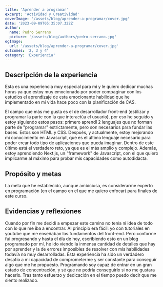 ```yaml
---
title: 'Aprender a programar'
excerpt: 'Actividad y Creatividad'
coverImage: '/assets/blog/aprender-a-programar/cover.jpg'
date: '2023-09-09T05:35:07.322Z'
author:
  name: Pedro Serrano
  picture: '/assets/blog/authors/pedro-serrano.jpg'
ogImage:
  url: '/assets/blog/aprender-a-programar/cover.jpg'
outcomes: '2, 3 y 4'
category: 'Experiencia'
---
```


## **Descripción de la experiencia**
Esta es una experiencia muy especial para mí y le quiero dedicar muchas horas ya que estoy muy emocionado por poder compaginar con los estudios el aprendizaje de esta emocionante habilidad que he implementado en mi vida hace poco con la planificación de CAS.

El campo que más me gusta es el de desarrollador front-end (estilizar y programar la parte con la que interactúa el usuario), por eso he seguido y estoy siguiendo estos pasos: primero aprendí 2 lenguajes que no forman parte de "programar" estrictamente, pero son necesarios para fundar las bases. Estos son HTML y CSS. Después, y actualmente, estoy mejorando mi conocimiento en Javascript, que es el último lenguaje necesario para poder crear todo tipo de aplicaciones que pueda imaginar. Dentro de este último está el verdadero reto, ya que es el más amplio y complejo. Además, estoy aprendiendo Next.js, un "framework" de Javascript, con el que quiero implicarme al máximo para probar mis capacidades como autodidacta.

## **Propósito y metas**
La meta que he establecido, aunque ambiciosa, es considerarme experto en programación (en el campo en el que me quiero enfocar) para finales de este curso.

## **Evidencias y reflexiones**
Cuando por fin me decidí a empezar este camino no tenía ni idea de todo con lo que me iba a encontrar. Al principio era fácil: yo con tutoriales en youtube que me enseñaban los fundamentos del front-end. Pero conforme fui progresando y hasta el día de hoy, escribiendo esto en un blog programado por mí, he ido viendo la inmensa cantidad de detalles que hay por aprender y la de errores imposibles de resolver con mis habilidades todavía no muy desarrolladas. Esta experiencia ha sido un verdadero desafío a mi capacidad de comprometerme y ser constante para conseguir algo que me he propuesto. Programando soy capaz de entrar en un gran estado de concentración, y sé que no podría conseguirlo si no me gustara hacerlo. Tras tanto esfuerzo y dedicación en el tiempo puedo decir que me siento realizado.

